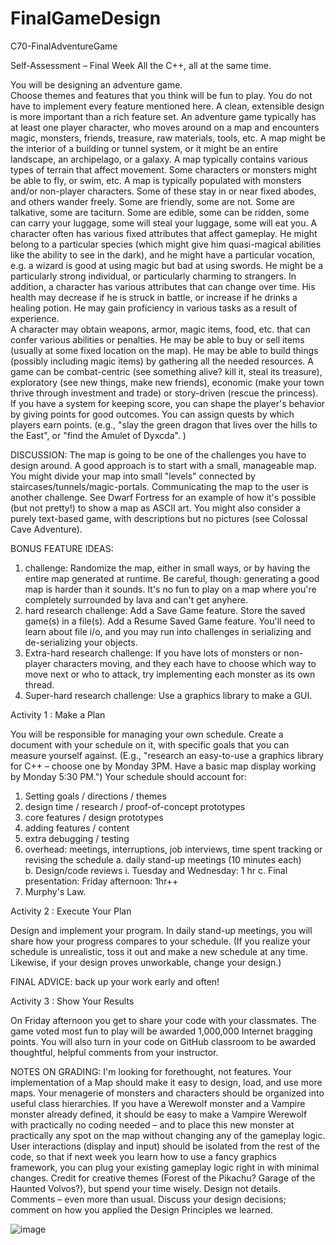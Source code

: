 # FinalGameDesign
C70-FinalAdventureGame

Self-Assessment – Final Week
All the C++, all at the same time.

You will be designing an adventure game.   
Choose themes and features that you think will be fun to play.  You do not have to implement every feature mentioned here.  A clean, extensible design is more important than a rich feature set.
An adventure game typically has at least one player character, who moves around on a map and encounters magic, monsters, friends, treasure, raw materials, tools, etc.
A map might be the interior of a building or tunnel system, or it might be an entire landscape, an archipelago, or a galaxy.
A map typically contains various types of terrain that affect movement.  Some characters or monsters might be able to fly, or swim, etc.
A map is typically populated with monsters and/or non-player characters.  Some of these stay in or near fixed abodes, and others wander freely.    Some are friendly, some are not.  Some are talkative, some are taciturn.  Some are edible, some can be ridden, some can carry your luggage, some will steal your luggage, some will eat you.
A character often has various fixed attributes that affect gameplay.  He might belong to a particular species (which might give him quasi-magical abilities like the ability to see in the dark), and he might have a particular vocation, e.g. a wizard is good at using magic but bad at using swords.  He might be a particularly strong individual, or particularly charming to strangers.
In addition, a character has various attributes that can change over time.  His health may decrease if he is struck in battle, or increase if he drinks a healing potion. He may gain proficiency in various tasks as a result of experience.  
A character may obtain weapons, armor, magic items, food, etc.  that can confer various abilities or penalties.
He may be able to buy or sell items (usually at some fixed location on the map).  He may be able to build things (possibly including magic items) by gathering all the needed resources.
A game can be combat-centric (see something alive? kill it, steal its treasure), exploratory (see new things, make new friends), economic (make your town thrive through investment and trade) or story-driven (rescue the princess).  If you have a system for keeping score, you can shape the player's behavior by giving points for good outcomes.    You can assign quests by which players earn points.  (e.g., "slay the green dragon that lives over the hills to the East", or "find the Amulet of Dyxcda". )

DISCUSSION:  The map is going to be one of the challenges you have to design around.  A good approach is to start with a small, manageable map.  You might divide your map into small "levels" connected by staircases/tunnels/magic-portals. 
Communicating the map to the user is another challenge.   See Dwarf Fortress for an example of how it's possible (but not pretty!) to show a map as ASCII art.  You might also consider a purely text-based game, with descriptions but no pictures (see Colossal Cave Adventure).  

BONUS FEATURE IDEAS:
1)	challenge: Randomize the map, either in small ways, or by having the entire map generated at runtime.  Be careful, though:  generating a good map is harder than it sounds.  It's no fun to play on a map where you're completely surrounded by lava and can't get anyhere. 
2)	hard research challenge:  Add a Save Game feature.  Store the saved game(s) in a file(s).  Add a Resume Saved Game feature.  You'll need to learn about file i/o, and you may run into challenges in serializing and de-serializing your objects.
3)	Extra-hard research challenge:  If you have lots of monsters or non-player characters moving, and they each have to choose which way to move next or who to attack, try implementing each monster as its own thread.  
4)	Super-hard research challenge:  Use a graphics library to make a GUI.



Activity 1 : Make a Plan

You will be responsible for managing your own schedule.  Create a document with your schedule on it, with specific goals that you can measure yourself against.  (E.g., "research an easy-to-use a graphics library for C++ – choose one by Monday 3PM.  Have a basic map display working by Monday 5:30 PM.")
	Your schedule should account for:
1.	Setting goals / directions / themes
2.	design time / research / proof-of-concept prototypes
3.	core features / design prototypes
4.	adding features / content
5.	extra debugging / testing
6.	overhead:  meetings, interruptions, job interviews, time spent tracking or revising the schedule
a.	daily stand-up meetings (10 minutes each)  
b.	Design/code reviews 
i.	Tuesday and  Wednesday: 1 hr
c.	Final presentation: Friday afternoon: 1hr++
7.	Murphy's Law.

Activity 2 : Execute Your Plan

Design and implement your program.
In daily stand-up meetings, you will share how your progress compares to your schedule.
(If you realize your schedule is unrealistic, toss it out and make a new schedule at any time.  Likewise, if your design proves unworkable, change your design.)

FINAL ADVICE: back up your work early and often!

Activity 3 : Show Your Results

On Friday afternoon you get to share your code with your classmates.  The game voted most fun to play will be awarded 1,000,000 Internet bragging points.
You will also turn in your code on GitHub classroom to be awarded thoughtful, helpful comments from your instructor.

NOTES ON GRADING:  I'm looking for forethought, not features.  Your implementation of a Map should make it easy to design, load, and use more maps.  Your menagerie of monsters and characters should be organized into useful class hierarchies.  If you have a Werewolf monster and a Vampire monster already defined, it should be easy to make a Vampire Werewolf with practically no coding needed – and to place this new monster at practically any spot on the map without changing any of the gameplay logic.  User interactions (display and input) should be isolated from the rest of the code, so that if next week you learn how to use a fancy graphics framework, you can plug your existing gameplay logic right in with minimal changes.
Credit for creative themes (Forest of the Pikachu?  Garage of the Haunted Volvos?), but spend your time wisely.  Design not details.
Comments – even more than usual.  Discuss your design decisions; comment on how you applied the Design Principles we learned.

![image](https://github.com/futurename/FinalGameDesign/blob/master/Images/20210317184009.jpg)
